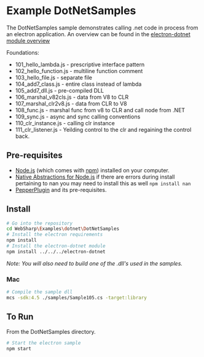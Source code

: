 # Example DotNetSamples

The DotNetSamples sample demonstrates calling .net code in process from an electron application.  An overview can be found in the [electron-dotnet module overview](https://github.com/xamarin/WebSharp/tree/master/electron-dotnet)

Foundations:

- 101_hello_lambda.js - prescriptive interface pattern
- 102_hello_function.js - multiline function comment
- 103_hello_file.js - separate file
- 104_add7_class.js - entire class instead of lambda
- 105_add7_dll.js - pre-compiled DLL
- 106_marshal_v82cls.js - data from V8 to CLR
- 107_marshal_clr2v8.js - data from CLR to V8
- 108_func.js - marshal func from v8 to CLR and call node from .NET
- 109_sync.js - async and sync calling conventions
- 110_clr_instance.js - calling clr instance
- 111_clr_listener.js - Yeilding control to the clr and regaining the control back.


## Pre-requisites

- [Node.js](https://nodejs.org/en/download/) (which comes with [npm](http://npmjs.com)) installed on your computer.
- [Native Abstractions for Node.js](https://github.com/nodejs/nan) if there are errors during install pertaining to nan you may need to install this as well ```npm install nan``` 
- [PepperPlugin](https://github.com/xamarin/WebSharp/tree/master/PepperPlugin) and its pre-requisites.

## Install

```bash
# Go into the repository
cd WebSharp\Examples\dotnet\DotNetSamples
# Install the electron requirements
npm install
# Install the electron-dotnet module
npm install ../../../electron-dotnet
```

*Note: You will also need to build one of the .dll's used in the samples.*

### Mac
```bash
# Compile the sample dll
mcs -sdk:4.5 ./samples/Sample105.cs -target:library
```

## To Run

From the DotNetSamples directory.

```bash
# Start the electron sample
npm start
```


